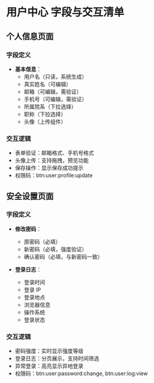 # 用户中心 字段与交互清单

## 个人信息页面

### 字段定义

- **基本信息**：
  - 用户名（只读，系统生成）
  - 真实姓名（可编辑）
  - 邮箱（可编辑，需验证）
  - 手机号（可编辑，需验证）
  - 所属院系（下拉选择）
  - 职称（下拉选择）
  - 头像（上传组件）

### 交互逻辑

- 表单验证：邮箱格式、手机号格式
- 头像上传：支持拖拽，预览功能
- 保存操作：显示保存成功提示
- 权限码：btn:user:profile:update

## 安全设置页面

### 字段定义

- **修改密码**：

  - 原密码（必填）
  - 新密码（必填，强度验证）
  - 确认密码（必填，与新密码一致）

- **登录日志**：
  - 登录时间
  - 登录 IP
  - 登录地点
  - 浏览器信息
  - 操作系统
  - 登录状态

### 交互逻辑

- 密码强度：实时显示强度等级
- 登录日志：分页展示，支持时间筛选
- 异常登录：高亮显示异地登录
- 权限码：btn:user:password:change, btn:user:log:view
